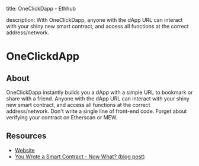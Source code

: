 title: OneClickDapp - Ethhub

description: With OneClickDapp, anyone with the dApp URL can interact with your shiny new smart contract, and access all functions at the correct address/network.

# OneClickdApp

## About

OneClickDapp instantly builds you a dApp with a simple URL to bookmark or share with a friend. Anyone with the dApp URL can interact with your shiny new smart contract, and access all functions at the correct address/network. Don't write a single line of front-end code. Forget about verifying your contract on Etherscan or MEW.

## Resources

* [Website](https://oneclickdapp.com/)
* [You Wrote a Smart Contract - Now What? \(blog post\)](https://medium.com/@pi0neerpat/you-wrote-a-smart-contract-now-what-a9153a5ee91d/)

